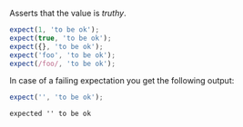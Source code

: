 Asserts that the value is _truthy_.

<!-- evaluate -->
```javascript
expect(1, 'to be ok');
expect(true, 'to be ok');
expect({}, 'to be ok');
expect('foo', 'to be ok');
expect(/foo/, 'to be ok');
```
<!-- /evaluate -->

In case of a failing expectation you get the following output:

<!-- evaluate -->
```javascript
expect('', 'to be ok');
```

```
expected '' to be ok
```
<!-- /evaluate -->
